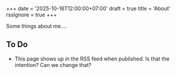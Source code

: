 +++
date = '2025-10-16T12:00:00+07:00'
draft = true
title = 'About'
rssIgnore = true
+++

Some things about me....

## To Do

* This page shows up in the RSS feed when published. Is that the intention? Can we change that?


